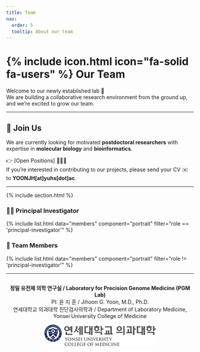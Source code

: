 ```yaml
---
title: Team
nav:
  order: 5
  tooltip: About our team
---
```


# {% include icon.html icon="fa-solid fa-users" %} Our Team

Welcome to our newly established lab 🚀  
We are building a collaborative research environment from the ground up, and we’re excited to grow our team.

---

## 🌟 Join Us
We are currently looking for motivated **postdoctoral researchers** with expertise in **molecular biology** and **bioinformatics**.  

👉 [Open Positions] 🕵🏻‍♀️  
If you’re interested in contributing to our projects, please send your CV ✉️ to **YOONJH[at]yuhs[dot]ac**.  

---

{% include section.html %}

### 👨‍🔬 Principal Investigator
{% include list.html data="members" component="portrait" filter="role == 'principal-investigator'" %}

### 👥 Team Members
{% include list.html data="members" component="portrait" filter="role != 'principal-investigator'" %}

---

<div align="center" style="margin-top:2em;">
    <strong> 정밀 유전체 의학 연구실 / Laboratory for Precision Genome Medicine (PGM Lab)</strong><br>
    PI: 윤 지 훈 / Jihoon G. Yoon, M.D., Ph.D. <br>
    연세대학교 의과대학 진단검사의학과 / Department of Laboratory Medicine, Yonsei University College of Medicine
  <img src="/images/yonsei_logo.svg" alt="Yonsei University Logo" width="300" style="margin-top:1em;">
</div>

